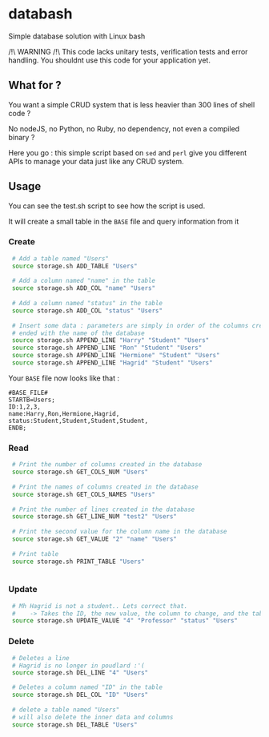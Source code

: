 # databash
Simple database solution with Linux bash 

/!\ WARNING /!\\
This code lacks unitary tests, verification tests and error handling. You shouldnt use this code for your application yet.

## What for ?

You want a simple CRUD system that is less heavier than 300 lines of shell code ?

No nodeJS, no Python, no Ruby, no dependency, not even a compiled binary ?

Here you go : this simple script based on `sed` and `perl` give you different APIs to manage your data just like any CRUD system.

## Usage

You can see the test.sh script to see how the script is used.

It will create a small table in the `BASE` file and query information from it

### Create 

```sh
 # Add a table named "Users"
 source storage.sh ADD_TABLE "Users"
 
 # Add a column named "name" in the table
 source storage.sh ADD_COL "name" "Users"
 
 # Add a column named "status" in the table
 source storage.sh ADD_COL "status" "Users"
 
 # Insert some data : parameters are simply in order of the columns created, 
 # ended with the name of the database
 source storage.sh APPEND_LINE "Harry" "Student" "Users"
 source storage.sh APPEND_LINE "Ron" "Student" "Users"
 source storage.sh APPEND_LINE "Hermione" "Student" "Users"
 source storage.sh APPEND_LINE "Hagrid" "Student" "Users"

```

Your `BASE` file now looks like that : 
```
#BASE_FILE#
STARTB=Users;
ID:1,2,3,
name:Harry,Ron,Hermione,Hagrid,
status:Student,Student,Student,Student,
ENDB;
```

### Read

```sh 
 # Print the number of columns created in the database
 source storage.sh GET_COLS_NUM "Users"
 
 # Print the names of columns created in the database
 source storage.sh GET_COLS_NAMES "Users"
 
 # Print the number of lines created in the database
 source storage.sh GET_LINE_NUM "test2" "Users"
 
 # Print the second value for the column name in the database 
 source storage.sh GET_VALUE "2" "name" "Users"
 
 # Print table
 source storage.sh PRINT_TABLE "Users"
 
```
### Update 

```sh
 # Mh Hagrid is not a student.. Lets correct that. 
 #    -> Takes the ID, the new value, the column to change, and the table
 source storage.sh UPDATE_VALUE "4" "Professor" "status" "Users"

```

### Delete

```sh
 # Deletes a line
 # Hagrid is no longer in poudlard :'(
 source storage.sh DEL_LINE "4" "Users"

 # Deletes a column named "ID" in the table
 source storage.sh DEL_COL "ID" "Users"
 
 # delete a table named "Users"
 # will also delete the inner data and columns
 source storage.sh DEL_TABLE "Users"
```
